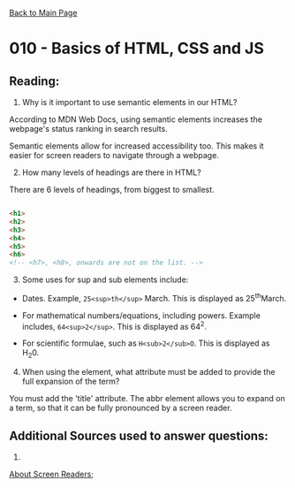 [Back to Main Page](https://roguestar112.github.io/reading-notes/)

# 010 - Basics of HTML, CSS and JS

## Reading:

1. Why is it important to use semantic elements in our HTML?

According to MDN Web Docs, using semantic elements increases the
webpage's status ranking in search results. 

Semantic elements allow for increased accessibility too. This makes it easier for screen readers to navigate through a webpage. 

2. How many levels of headings are there in HTML?

There are 6 levels of headings, from biggest to smallest.

```html

<h1>
<h2>
<h3>
<h4>
<h5>
<h6>
<!-- <h7>, <h8>, onwards are not on the list. -->

```

3. Some uses for sup and sub elements include:
- Dates. 
Example, `25<sup>th</sup>` March. This is displayed as 25<sup>th</sup>March.

- For mathematical numbers/equations, including powers.
Example includes, `64<sup>2</sup>`. This is displayed as 64<sup>2</sup>.
- For scientific formulae, such as `H<sub>2</sub>O`. This is displayed as H<sub>2</sub>0.

4. When using the <abbr> element, what attribute must be added to provide the full expansion of the term?

You must add the 'title' attribute.
The abbr element allows you to expand on a term, so that it can be fully pronounced by a screen reader.

## Additional Sources used to answer questions:

1. 

[About Screen Readers](https://blog.hubspot.com/website/screen-reader-accessibility);